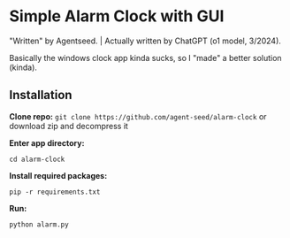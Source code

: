 # Simple Alarm Clock with GUI

"Written" by Agentseed. | Actually written by ChatGPT (o1 model, 3/2024).

Basically the windows clock app kinda sucks, so I "made" a better solution (kinda).

## Installation

**Clone repo:**
`git clone https://github.com/agent-seed/alarm-clock` or download zip and decompress it

**Enter app directory:**

`cd alarm-clock`

**Install required packages:**

`pip -r requirements.txt`

**Run:**

`python alarm.py`
